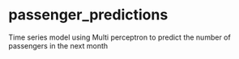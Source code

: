 # passenger_predictions
Time series model using Multi perceptron to predict the number of passengers in the next month
